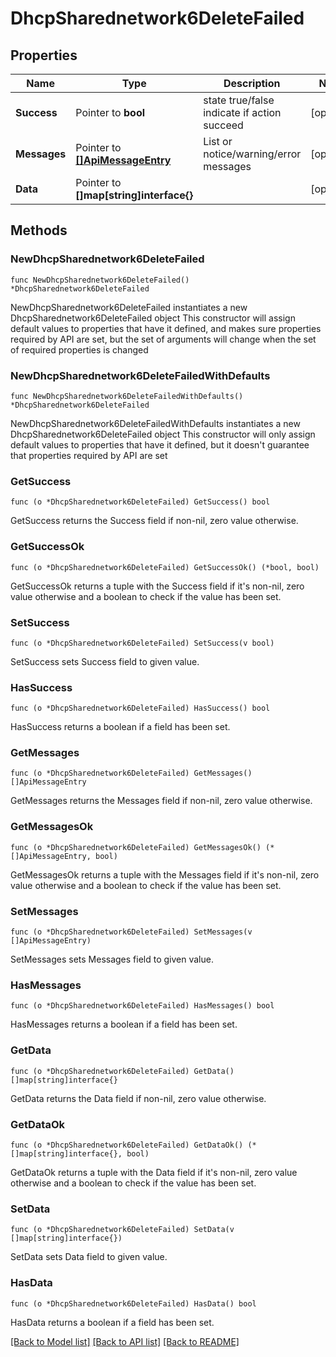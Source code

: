 # DhcpSharednetwork6DeleteFailed

## Properties

Name | Type | Description | Notes
------------ | ------------- | ------------- | -------------
**Success** | Pointer to **bool** | state true/false indicate if action succeed | [optional] 
**Messages** | Pointer to [**[]ApiMessageEntry**](ApiMessageEntry.md) | List or notice/warning/error messages | [optional] 
**Data** | Pointer to **[]map[string]interface{}** |  | [optional] 

## Methods

### NewDhcpSharednetwork6DeleteFailed

`func NewDhcpSharednetwork6DeleteFailed() *DhcpSharednetwork6DeleteFailed`

NewDhcpSharednetwork6DeleteFailed instantiates a new DhcpSharednetwork6DeleteFailed object
This constructor will assign default values to properties that have it defined,
and makes sure properties required by API are set, but the set of arguments
will change when the set of required properties is changed

### NewDhcpSharednetwork6DeleteFailedWithDefaults

`func NewDhcpSharednetwork6DeleteFailedWithDefaults() *DhcpSharednetwork6DeleteFailed`

NewDhcpSharednetwork6DeleteFailedWithDefaults instantiates a new DhcpSharednetwork6DeleteFailed object
This constructor will only assign default values to properties that have it defined,
but it doesn't guarantee that properties required by API are set

### GetSuccess

`func (o *DhcpSharednetwork6DeleteFailed) GetSuccess() bool`

GetSuccess returns the Success field if non-nil, zero value otherwise.

### GetSuccessOk

`func (o *DhcpSharednetwork6DeleteFailed) GetSuccessOk() (*bool, bool)`

GetSuccessOk returns a tuple with the Success field if it's non-nil, zero value otherwise
and a boolean to check if the value has been set.

### SetSuccess

`func (o *DhcpSharednetwork6DeleteFailed) SetSuccess(v bool)`

SetSuccess sets Success field to given value.

### HasSuccess

`func (o *DhcpSharednetwork6DeleteFailed) HasSuccess() bool`

HasSuccess returns a boolean if a field has been set.

### GetMessages

`func (o *DhcpSharednetwork6DeleteFailed) GetMessages() []ApiMessageEntry`

GetMessages returns the Messages field if non-nil, zero value otherwise.

### GetMessagesOk

`func (o *DhcpSharednetwork6DeleteFailed) GetMessagesOk() (*[]ApiMessageEntry, bool)`

GetMessagesOk returns a tuple with the Messages field if it's non-nil, zero value otherwise
and a boolean to check if the value has been set.

### SetMessages

`func (o *DhcpSharednetwork6DeleteFailed) SetMessages(v []ApiMessageEntry)`

SetMessages sets Messages field to given value.

### HasMessages

`func (o *DhcpSharednetwork6DeleteFailed) HasMessages() bool`

HasMessages returns a boolean if a field has been set.

### GetData

`func (o *DhcpSharednetwork6DeleteFailed) GetData() []map[string]interface{}`

GetData returns the Data field if non-nil, zero value otherwise.

### GetDataOk

`func (o *DhcpSharednetwork6DeleteFailed) GetDataOk() (*[]map[string]interface{}, bool)`

GetDataOk returns a tuple with the Data field if it's non-nil, zero value otherwise
and a boolean to check if the value has been set.

### SetData

`func (o *DhcpSharednetwork6DeleteFailed) SetData(v []map[string]interface{})`

SetData sets Data field to given value.

### HasData

`func (o *DhcpSharednetwork6DeleteFailed) HasData() bool`

HasData returns a boolean if a field has been set.


[[Back to Model list]](../README.md#documentation-for-models) [[Back to API list]](../README.md#documentation-for-api-endpoints) [[Back to README]](../README.md)


